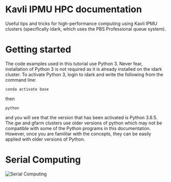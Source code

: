 # Kavli IPMU HPC documentation 
Useful tips and tricks for high-performance computing using Kavli IPMU clusters (specifically idark, which uses the PBS Professional queue system).

# Getting started

<p>The code examples used in this tutorial use Python 3. Never fear, installation of Python 3 is not required as it is already installed on the idark cluster. To activate Python 3, login to idark and write the following from the command line:</p>

    conda activate base

then

    python

and you will see that the version that has been activated is Python 3.8.5. The gw and gfarm clusters use older versions of python which may not be compatible with some of the Python programs in this documentation. However, once you are famililar with the concepts, they can be easily applied with older versions of Python. 
  
# Serial Computing

![Serial Computing](https://github.com/cbottrell/HPC_IPMU/blob/main/Figures/Serial.png)



